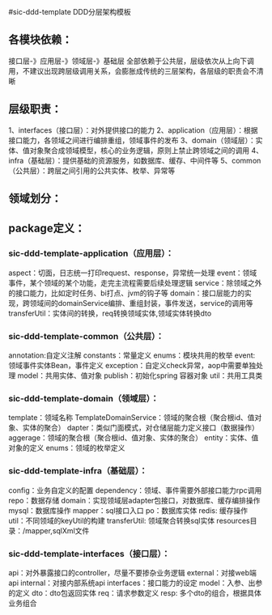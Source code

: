 #sic-ddd-template DDD分层架构模板

## 各模块依赖：
接口层-》应用层-》领域层-》基础层
全部依赖于公共层，层级依次从上向下调用，不建议出现跨层级调用关系，会膨胀成传统的三层架构，各层级的职责会不清晰

## 层级职责：
1、interfaces（接口层）：对外提供接口的能力
2、application（应用层）：根据接口能力，各领域之间进行编排重组，领域事件的发布
3、domain（领域层）：实体、值对象聚合成领域模型，核心的业务逻辑，原则上禁止跨领域之间的调用
4、infra（基础层）：提供基础的资源服务，如数据库、缓存、中间件等
5、common（公共层）：跨层之间引用的公共实体、枚举、异常等

## 领域划分：

## package定义：

### sic-ddd-template-application（应用层）：
aspect：切面，日志统一打印request、response，异常统一处理
event：领域事件，某个领域的某个功能，走完主流程需要后续处理逻辑
service：除领域之外的接口能力，比如定时任务、bi打点、jvm的钩子等
  domain：接口层能力的实现，跨领域间的domainService编排、重组封装，事件发送，service的调用等
transferUtil：实体间的转换，req转换领域实体,领域实体转换dto

### sic-ddd-template-common（公共层）：
annotation:自定义注解
constants：常量定义
enums：模块共用的枚举
event: 领域事件实体Bean，事件定义
exception：自定义check异常，aop中需要单独处理
model：共用实体、值对象
publish：初始化spring 容器对象
util：共用工具类


### sic-ddd-template-domain（领域层）：
template：领域名称
TemplateDomainService：领域的聚合根（聚合根id、值对象、实体的聚合）
  dapter：类似门面模式，对仓储层能力定义接口（数据操作）
  aggerage：领域的聚合根（聚合根id、值对象、实体的聚合）
  entity：实体、值对象的定义
    enums：领域的枚举定义

### sic-ddd-template-infra（基础层）：
config：业务自定义的配置
dependency：领域、事件需要外部接口能力rpc调用
repo：数据存储
  domain：实现领域层adapter包接口，对数据库、缓存编排操作
    mysql：数据库操作
      mapper：sql接口入口
      po：数据库实体
    redis: 缓存操作
      util：不同领域的keyUtil的构建
transferUtil: 领域聚合转换sql实体
resources目录：/mapper,sqlXml文件

### sic-ddd-template-interfaces（接口层）：
api：对外暴露接口的controller，尽量不要掺杂业务逻辑
  external：对接web端api
  internal：对接内部系统api
interfaces：接口能力的设定
model：入参、出参的定义
  dto：dto包返回实体
  req：请求参数定义
  resp: 多个dto的组合，根据具体业务组合